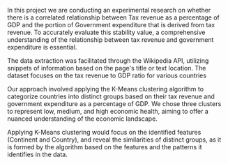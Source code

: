 In this project we are conducting an experimental research on whether there is a correlated relationship between Tax revenue as a percentage of GDP and the portion of Government expenditure that is derived from tax revenue. To accurately evaluate this stability value, a comprehensive understanding of the relationship between tax revenue and government expenditure is essential.

The data extraction was facilitated through the Wikipedia API, utilizing snippets of information based on the page's title or text location. The dataset focuses on the tax revenue to GDP ratio for various countries

Our approach involved applying the K-Means clustering algorithm to categorize countries into distinct groups based on their tax revenue and government expenditure as a percentage of GDP. We chose three clusters to represent low, medium, and high economic health, aiming to offer a nuanced understanding of the economic landscape.

Applying K-Means clustering would focus on the identified features (Continent and Country), and reveal the similarities of distinct groups, as it is formed by the algorithm based on the features and the patterns it identifies in the data. 
